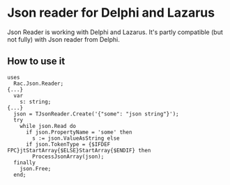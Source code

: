 Json reader for Delphi and Lazarus
===

Json Reader is working with Delphi and Lazarus. It's partly compatible (but not fully) with Json reader from Delphi.

How to use it
---

```
uses
  Rac.Json.Reader;
{...}
  var
    s: string;
{...}
  json = TJsonReader.Create('{"some": "json string"}');
  try
    while json.Read do
      if json.PropertyName = 'some' then
        s := json.ValueAsString else
      if json.TokenType = {$IFDEF FPC}jtStartArray{$ELSE}StartArray{$ENDIF} then
        ProcessJsonArray(json);
  finally
    json.Free;
  end;
```
